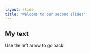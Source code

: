 ```yaml
---
layout: slide
title: "Welcome to our second slide!"
---
```

## My text
Use the left arrow to go back!

